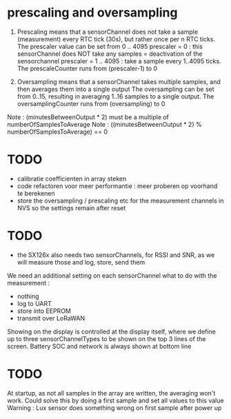 # prescaling and oversampling

1. Prescaling means that a sensorChannel does not take a sample (measurement) every RTC tick (30s), but rather once per n RTC ticks.
The prescaler value can be set from 0 .. 4095
    prescaler = 0 : this sensorChannel does NOT take any samples = deactivation of the sensorchannel
    prescaler = 1 .. 4095 : take a sample every 1..4095 ticks. The prescaleCounter runs from (prescaler-1) to 0

2. Oversampling means that a sensorChannel takes multiple samples, and then averages them into a single output
The oversampling can be set from 0..15, resulting in averaging 1..16 samples to a single output.
The oversamplingCounter runs from (oversampling) to 0


Note : (minutesBetweenOutput * 2) must be a multiple of numberOfSamplesToAverage
Note : ((minutesBetweenOutput * 2) % numberOfSamplesToAverage) == 0


# TODO

* calibratie coefficienten in array steken
* code refactoren voor meer performantie : meer proberen op voorhand te berekenen
* store the oversampling / prescaling etc for the measurement channels in NVS so the settings remain after reset

# TODO
* the SX126x also needs two sensorChannels, for RSSI and SNR, as we will measure those and log, store, send them

We need an additional setting on each sensorChannel what to do with the measurement :
* nothing
* log to UART
* store into EEPROM
* transmit over LoRaWAN

Showing on the display is controlled at the display itself, where we define up to three sensorChannelTypes to be shown on the top 3 lines of the screen. Battery SOC and network is always shown at bottom line

# TODO
At startup, as not all samples in the array are written, the averaging won't work. Could solve this by doing a first sample and set all values to this value
Warning : Lux sensor does something wrong on first sample after power up